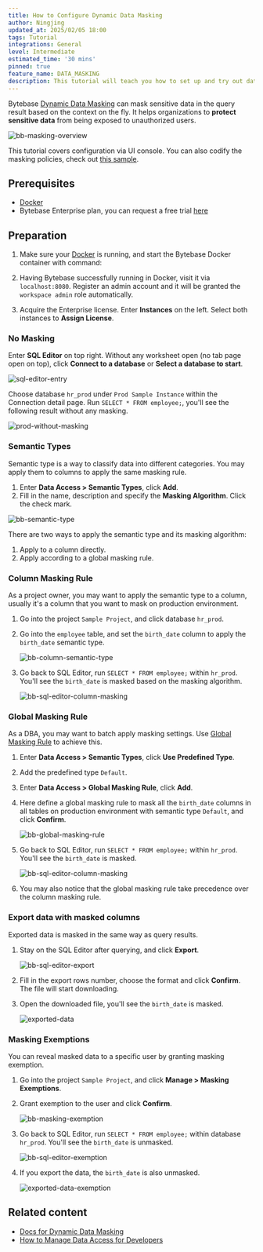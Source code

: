 ```yaml
---
title: How to Configure Dynamic Data Masking
author: Ningjing
updated_at: 2025/02/05 18:00
tags: Tutorial
integrations: General
level: Intermediate
estimated_time: '30 mins'
pinned: true
feature_name: DATA_MASKING
description: This tutorial will teach you how to set up and try out data masking in Bytebase.
---
```


Bytebase [Dynamic Data Masking](/docs/security/data-masking/overview/) can mask sensitive data in
the query result based on the context on the fly. It helps organizations to **protect sensitive data**
from being exposed to unauthorized users.

![bb-masking-overview](/content/docs/security/data-masking/bb-masking-overview.webp)

<HintBlock type="info">

This tutorial covers configuration via UI console. You can also codify the masking policies, check
out [this sample](https://github.com/bytebase/database-security-github-actions-example/tree/main/masking).

</HintBlock>

## Prerequisites

- [Docker](https://www.docker.com/)
- Bytebase Enterprise plan, you can request a free trial [here](/contact-us/)

## Preparation

1. Make sure your [Docker](https://www.docker.com/) is running, and start the Bytebase Docker container with command:

   <IncludeBlock url="/docs/get-started/install/terminal-docker-run-volume"></IncludeBlock>

1. Having Bytebase successfully running in Docker, visit it via `localhost:8080`. Register an admin account and it will be granted the `workspace admin` role automatically.

1. Acquire the Enterprise license. Enter **Instances** on the left. Select both instances to **Assign License**.

### No Masking

Enter **SQL Editor** on top right. Without any worksheet open (no tab page open on top), click **Connect to a database** or **Select a database to start**.

![sql-editor-entry](/content/docs/tutorials/data-masking/sql-editor-entry.webp)

Choose database `hr_prod` under `Prod Sample Instance` within the Connection detail page. Run `SELECT * FROM employee;`, you'll see the following result without any masking.

![prod-without-masking](/content/docs/tutorials/data-masking/prod-without-masking.webp)

### Semantic Types

Semantic type is a way to classify data into different categories. You may apply them to columns to apply the same masking rule.

1. Enter **Data Access > Semantic Types**, click **Add**.
1. Fill in the name, description and specify the **Masking Algorithm**. Click the check mark.

![bb-semantic-type](/content/docs/tutorials/data-masking/bb-semantic-type.webp)

There are two ways to apply the semantic type and its masking algorithm:

1. Apply to a column directly.
2. Apply according to a global masking rule.

### Column Masking Rule

As a project owner, you may want to apply the semantic type to a column, usually it's a column that you want to mask on production environment.

1. Go into the project `Sample Project`, and click database `hr_prod`.

1. Go into the `employee` table, and set the `birth_date` column to apply the `birth_date` semantic type.

   ![bb-column-semantic-type](/content/docs/tutorials/data-masking/bb-column-semantic-type.webp)

1. Go back to SQL Editor, run `SELECT * FROM employee;` within `hr_prod`. You'll see the `birth_date` is masked based on the masking algorithm.

   ![bb-sql-editor-column-masking](/content/docs/tutorials/data-masking/bb-sql-editor-column-masking.webp)

### Global Masking Rule

As a DBA, you may want to batch apply masking settings. Use [Global Masking Rule](/docs/security/data-masking/global-masking-rule/) to achieve this.

1. Enter **Data Access > Semantic Types**, click **Use Predefined Type**.
1. Add the predefined type `Default`.
1. Enter **Data Access > Global Masking Rule**, click **Add**.
1. Here define a global masking rule to mask all the `birth_date` columns in all tables on production environment with semantic type `Default`, and click **Confirm**.

   ![bb-global-masking-rule](/content/docs/tutorials/data-masking/bb-global-masking-rule.webp)

1. Go back to SQL Editor, run `SELECT * FROM employee;` within `hr_prod`. You'll see the `birth_date` is masked.

   ![bb-sql-editor-column-masking](/content/docs/tutorials/data-masking/bb-sql-editor-column-masking.webp)

1. You may also notice that the global masking rule take precedence over the column masking rule.

### Export data with masked columns

Exported data is masked in the same way as query results.

1. Stay on the SQL Editor after querying, and click **Export**.

   ![bb-sql-editor-export](/content/docs/tutorials/data-masking/bb-sql-editor-export.webp)

1. Fill in the export rows number, choose the format and click **Confirm**. The file will start downloading.

1. Open the downloaded file, you'll see the `birth_date` is masked.

   ![exported-data](/content/docs/tutorials/data-masking/exported-data.webp)

### Masking Exemptions

You can reveal masked data to a specific user by granting masking exemption.

1. Go into the project `Sample Project`, and click **Manage > Masking Exemptions**.
1. Grant exemption to the user and click **Confirm**.

   ![bb-masking-exemption](/content/docs/tutorials/data-masking/bb-masking-exemption.webp)

1. Go back to SQL Editor, run `SELECT * FROM employee;` within database `hr_prod`. You'll see the `birth_date` is unmasked.

   ![bb-sql-editor-exemption](/content/docs/tutorials/data-masking/bb-sql-editor-exemption.webp)

1. If you export the data, the `birth_date` is also unmasked.

   ![exported-data-exemption](/content/docs/tutorials/data-masking/exported-data-exemption.webp)

## Related content

- [Docs for Dynamic Data Masking](/docs/security/data-masking/overview/)
- [How to Manage Data Access for Developers](/docs/tutorials/how-to-manage-data-access-for-developers/)
